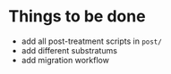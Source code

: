 # Things to be done
- add all post-treatment scripts in `post/`
- add different substratums
- add migration workflow
